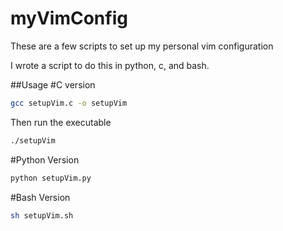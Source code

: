 # myVimConfig

These are a few scripts to set up my personal vim configuration

I wrote a script to do this in python, c, and bash.

##Usage
#C version
``` bash
gcc setupVim.c -o setupVim
```

Then run the executable
```bash
./setupVim
```

#Python Version
```bash
python setupVim.py
```

#Bash Version
```bash
sh setupVim.sh
```
